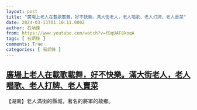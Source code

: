 ```yaml
---
layout: post
title: "廣場上老人在載歌載舞，好不快樂。滿大街老人，老人唱歌、老人打牌、老人賣菜"
date: 2024-03-13T01:10:11.000Z
author: 石炳鋒
from: https://www.youtube.com/watch?v=fDqUAF8koqA
tags: [ 石炳锋 ]
comments: True
categories: [ 石炳锋 ]
---
```

<!--1710292211000-->
[廣場上老人在載歌載舞，好不快樂。滿大街老人，老人唱歌、老人打牌、老人賣菜](https://www.youtube.com/watch?v=fDqUAF8koqA)
------

<div>
【湖南】老人滿街的縣城，著名的將軍的故鄉。
</div>
